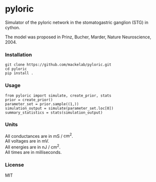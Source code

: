 # pyloric
Simulator of the pyloric network in the stomatogastric ganglion (STG) in cython.

The model was proposed in Prinz, Bucher, Marder, Nature Neuroscience, 2004.

### Installation 
```
git clone https://github.com/mackelab/pyloric.git
cd pyloric
pip install .
```

### Usage
```
from pyloric import simulate, create_prior, stats
prior = create_prior()
parameter_set = prior.sample((1,))
simulation_output = simulate(parameter_set.loc[0])
summary_statistics = stats(simulation_output)
```

### Units
All conductances are in mS / $\text{cm}^2$.  
All voltages are in mV.  
All energies are in nJ / $\text{cm}^2$.  
All times are in milliseconds.  

### License
MIT
